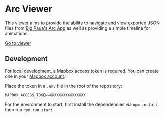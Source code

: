 # Arc Viewer

This viewer aims to provide the ability to navigate and view exported JSON files
from [Big Paua's Arc App](https://www.bigpaua.com/arcapp/) as well as providing
a simple timeline for animations.

[Go to viewer](https://hubendubler.github.io/arc-viewer)

## Development

For local development, a Mapbox access token is required. You can create one in
your [Mapbox account](https://account.mapbox.com/).

Place the token in a `.env` file in the root of the repository:

```
MAPBOX_ACCESS_TOKEN=XXXXXXXXXXXXXXXX
```

For the environment to start, first install the dependencies
via `npm install`, then run `npm run start`.

